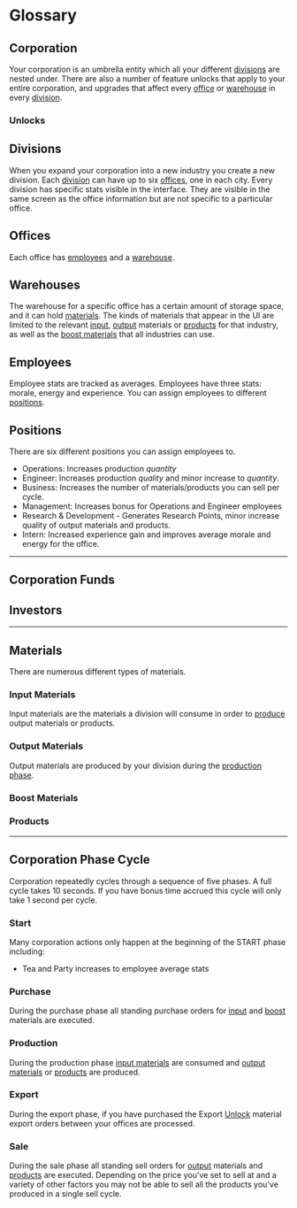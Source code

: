 # Glossary

## Corporation

Your corporation is an umbrella entity which all your different
[divisions][division] are nested under. There are also a number of
feature unlocks that apply to your entire corporation, and upgrades
that affect every [office][offices] or [warehouse][warehouses] in
every [division].

### Unlocks

[Unlock]: ./glossary.md#unlocks

## Divisions

When you expand your corporation into a new industry you create a new
division. Each [division] can have up to six [offices], one in each
city. Every division has specific stats visible in the
interface. They are visible in the same screen as the office
information but are not specific to a particular office.

## Offices

Each office has [employees] and a [warehouse][warehouses].

## Warehouses

The warehouse for a specific office has a certain amount of storage
space, and it can hold [materials]. The kinds of materials that appear
in the UI are limited to the relevant [input][inputs],
[output][outputs] materials or [products] for that industry, as well
as the [boost materials][boosts] that all industries can use.

## Employees

Employee stats are tracked as averages. Employees have three stats:
morale, energy and experience. You can assign employees to different
[positions].

## Positions

There are six different positions you can assign employees to.

- Operations: Increases production _quantity_
- Engineer: Increases production _quality_ and minor increase to _quantity_.
- Business: Increases the number of materials/products you can sell per cycle.
- Management: Increases bonus for Operations and Engineer employees
- Research & Development - Generates Research Points, minor increase
  quality of output materials and products.
- Intern: Increased experience gain and improves average morale and
  energy for the office.

[division]: ./glossary.md#divisions
[offices]: ./glossary.md#offices
[warehouses]: ./glossary.md#warehouses
[employees]: ./glossary.md#employees
[positions]: ./glossary.md#positions

---

## Corporation Funds

## Investors

---

## Materials

There are numerous different types of materials.

### Input Materials

Input materials are the materials a division will consume in order to
[produce][production] output materials or products.

### Output Materials

Output materials are produced by your division during the [production
phase][production].

### Boost Materials

### Products

[materials]: ./glossary.md#materials
[inputs]: ./glossary.md#input-materials
[outputs]: ./glossary.md#output-materials
[boosts]: ./glossary.md#boost-materials
[products]: ./glossary.md#products

---

## Corporation Phase Cycle

Corporation repeatedly cycles through a sequence of five phases. A
full cycle takes 10 seconds. If you have bonus time accrued this cycle
will only take 1 second per cycle.

### Start

Many corporation actions only happen at the beginning of the START
phase including:

- Tea and Party increases to employee average stats

### Purchase

During the purchase phase all standing purchase orders for
[input][inputs] and [boost][boosts] materials are executed.

### Production

During the production phase [input materials][inputs] are consumed and
[output materials][outputs] or [products] are produced.

### Export

During the export phase, if you have purchased the Export [Unlock]
material export orders between your offices are processed.

### Sale

During the sale phase all standing sell orders for [output][outputs]
materials and [products] are executed. Depending on the price you've
set to sell at and a variety of other factors you may not be able to
sell all the products you've produced in a single sell cycle.

[start]: ./glossary.md#start
[purchase]: ./glossary.md#purchase
[production]: ./glossary.md#production
[export]: ./glossary.md#export
[sale]: ./glossary.md#sale
